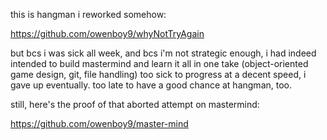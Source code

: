 this is hangman i reworked somehow:

https://github.com/owenboy9/whyNotTryAgain

but bcs i was sick all week, and bcs i'm not strategic enough, 
i had indeed intended to build mastermind and learn it all in one take (object-oriented game design, git, file handling)
too sick to progress at a decent speed, i gave up eventually. too late to have a good chance at hangman, too.

still, here's the proof of that aborted attempt on mastermind:

https://github.com/owenboy9/master-mind
